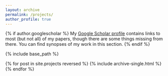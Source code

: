 ```yaml
---
layout: archive
permalink: /projects/
author_profile: true
---
```


{% if author.googlescholar %}
  My <u><a href="{{author.googlescholar}}">Google Scholar profile</a></u> contains links to most (but not all) of my papers, though there are some things missing from there. You can find synopses of my work in this section.
{% endif %}

{% include base_path %}

{% for post in site.projects reversed %}
  {% include archive-single.html %}
{% endfor %}
